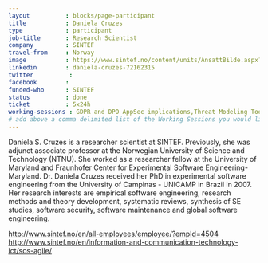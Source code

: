 ```yaml
---
layout          : blocks/page-participant
title           : Daniela Cruzes
type            : participant
job-title       : Research Scientist
company         : SINTEF
travel-from     : Norway
image           : https://www.sintef.no/content/units/AnsattBilde.aspx?EmpId=4504
linkedin        : daniela-cruzes-72162315
twitter          :
facebook        :
funded-who      : SINTEF
status          : done
ticket          : 5x24h
working-sessions : GDPR and DPO AppSec implications,Threat Modeling Tools,Threat Modeling Diagramming Techniques,Threat Modeling Where do I Start?,Define Agile Security Practices,Agile Practices for Security Teams,Integrating Security into a Portfolio Kanban,Security Champions,Security Guidance and Feedback in IDE,Threat and Vulnerability Management Playbook,Writing Security Tests,JIRA Risk Workflow, DevSecOps vs SecDevOps,GraphQL Security Review,Hackathon Daily Sessions,Hackathon on avatao - Beyond OWASP Top Ten,Integrating Security into a Sales Channel,Top 10 2017 - Peer review of RC2,Integrating Security into an Spotify Model,Using Security Risks to Measure Agile Practices,SAMM Metrics for Enterprises,Closing party,Machine Learning and Security
# add above a comma delimited list of the Working Sessions you would like to attend (use the session's title)
---
```


Daniela S. Cruzes is a researcher scientist at SINTEF. Previously, she was adjunct associate professor at the Norwegian University of Science and Technology (NTNU). She worked as a researcher fellow at the University of Maryland and Fraunhofer Center for Experimental Software Engineering-Maryland. Dr. Daniela Cruzes received her PhD in experimental software engineering from the University of Campinas - UNICAMP in Brazil in 2007. Her research interests are empirical software engineering, research methods and theory development, systematic reviews, synthesis of SE studies, software security, software maintenance and global software engineering.

http://www.sintef.no/en/all-employees/employee/?empId=4504
http://www.sintef.no/en/information-and-communication-technology-ict/sos-agile/
